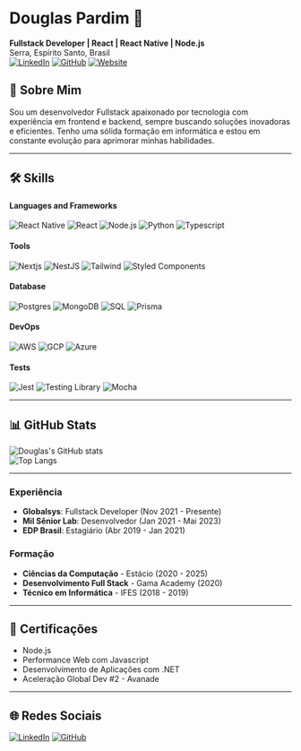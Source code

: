 # Douglas Pardim 🚀 

**Fullstack Developer | React | React Native | Node.js**  
Serra, Espírito Santo, Brasil  
[![LinkedIn](https://img.shields.io/badge/LinkedIn-blue?style=flat&logo=linkedin)](https://www.linkedin.com/in/douglas-pardim) 
[![GitHub](https://img.shields.io/badge/GitHub-white?style=flat&logo=github&logoColor=black)](https://github.com/DWRP)
[![Website](https://img.shields.io/badge/Website-4285F4?style=flat&logo=Google-chrome&logoColor=white)](https://dwrp.github.io)

## 🚀 **Sobre Mim**
Sou um desenvolvedor Fullstack apaixonado por tecnologia com experiência em frontend e backend, sempre buscando soluções inovadoras e eficientes. Tenho uma sólida formação em informática e estou em constante evolução para aprimorar minhas habilidades.

---

## 🛠️ **Skills**

#### Languages and Frameworks
![React Native](https://img.shields.io/badge/React_Native-007ACC?style=flat&logo=react&logoColor=white)
![React](https://img.shields.io/badge/-React-61DAFB?style=flat&logo=react&logoColor=white)
![Node.js](https://img.shields.io/badge/-Node.js-339933?style=flat&logo=node.js&logoColor=white)
![Python](https://img.shields.io/badge/Python-14354C?style=flat&logo=python&logoColor=white)
![Typescript](https://img.shields.io/badge/TypeScript-007ACC?style=flat&logo=react&logoColor=white)

#### Tools
![Nextjs](https://img.shields.io/badge/Next-007ACC?style=flat&logo=nextdotjs&logoColor=black)
![NestJS](https://img.shields.io/badge/-NestJS-E0234E?style=flat&logo=nestjs&logoColor=white)
![Tailwind](https://img.shields.io/badge/Tailwind_CSS-38B2AC?style=flat&logo=tailwind-css&logoColor=white)
![Styled Components](https://img.shields.io/badge/Styled_Components-DB7093?style=flat&logo=styled-components&logoColor=white)

#### Database
![Postgres](https://img.shields.io/badge/PostgreSQL-316192?style=flat&logo=postgresql&logoColor=white)
![MongoDB](https://img.shields.io/badge/-MongoDB-47A248?style=flat&logo=mongodb&logoColor=white)
![SQL](https://img.shields.io/badge/-SQL-4479A1?style=flat&logo=postgresql&logoColor=white)
![Prisma](https://img.shields.io/badge/Prisma-3982CE?style=flat&logo=Prisma&logoColor=white)

#### DevOps
![AWS](https://img.shields.io/badge/AWS-232F3E?style=flat&logo=amazon-aws&logoColor=white)
![GCP](https://img.shields.io/badge/Google_Cloud-4285F4?style=flat&logo=google-cloud&logoColor=white)
![Azure](https://img.shields.io/badge/Microsoft_Azure-0089D6?style=flat&logo=microsoft-azure&logoColor=white)

#### Tests
![Jest](https://img.shields.io/badge/Jest-323330?style=flat&logo=Jest&logoColor=white)
![Testing Library](https://img.shields.io/badge/testing%20library-323330?style=flat&logo=testing-library&logoColor=red)
![Mocha](https://img.shields.io/badge/mocha.js-323330?style=flat&logo=mocha&logoColor=Brown)

---

## 📊 **GitHub Stats**
![Douglas's GitHub stats](https://github-readme-stats.vercel.app/api?username=DWRP&show_icons=true&theme=dracula)  
![Top Langs](https://github-readme-stats.vercel.app/api/top-langs/?username=DWRP&layout=compact&theme=dracula)

---

### Experiência
- **Globalsys**: Fullstack Developer (Nov 2021 - Presente)
- **Mil Sênior Lab**: Desenvolvedor (Jan 2021 - Mai 2023)
- **EDP Brasil**: Estagiário (Abr 2019 - Jan 2021)

### Formação
- **Ciências da Computação** - Estácio (2020 - 2025)
- **Desenvolvimento Full Stack** - Gama Academy (2020)
- **Técnico em Informática** - IFES (2018 - 2019)

---

## 📜 **Certificações**
- Node.js
- Performance Web com Javascript
- Desenvolvimento de Aplicações com .NET
- Aceleração Global Dev #2 - Avanade

---

## 🌐 **Redes Sociais**
[![LinkedIn](https://img.shields.io/badge/LinkedIn-Profile-blue?style=flat&logo=linkedin)](https://www.linkedin.com/in/douglas-pardim) 
[![GitHub](https://img.shields.io/badge/GitHub-Portfolio-black?style=flat&logo=github)](https://github.com/DWRP)
